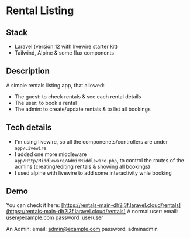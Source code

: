 # Rental Listing



## Stack
- Laravel (version 12 with livewire starter kit)
- Tailwind, Alpine & some flux components

## Description

A simple rentals listing app, that allowed:
- The guest: to check rentals & see each rental details
- The user: to book a rental
- The admin: to create/update rentals & to list all bookings


## Tech details
- I'm using livewire, so all the componenets/controllers are under ```app/Livewire```
- I added one more middleware ```app/Http/Middleware/AdminMiddleware.php```, to control the routes of the admins (creating/editing rentals & showing all bookings)
- I used alpine with livewire to add some interactivity whle booking


## Demo
You can check it here: [https://rentals-main-dh2i3f.laravel.cloud/rentals](https://rentals-main-dh2i3f.laravel.cloud/rentals)
 A normal user:
 email: user@example.com
 password: useruser

 An Admin:
 email: admin@example.com
 password: adminadmin